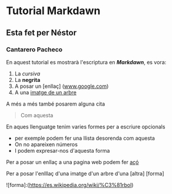 # Tutorial Markdawn


## Esta fet per Néstor 

### Cantarero Pacheco


En aquest tutorial es mostrarà l'escriptura en **_Markdawn_**,
es vora: 

1. La _cursiva_
2. La **negrita** 
3. A posar un [enllaç] (www.google.com)
4. A una  [imatge de un arbre](https://es.wikipedia.org/wiki/%C3%81rbol)


A més a més també posarem alguna cita
> Com aquesta


En aques llenguatge tenim varies formes per a escriure opcionals

* per exemple podem fer una llista desorenda com aquesta
* On no apareixen números
* I podem expresar-nos d'aquesta forma

Per a posar un enllaç a una pagina web podem fer [açó]

[açó]: (www.google.com)

Per a posar l'enlllaç d'una imatge d'un arbre d'una [altra] [forma] 

![forma]:(https://es.wikipedia.org/wiki/%C3%81rbol)


